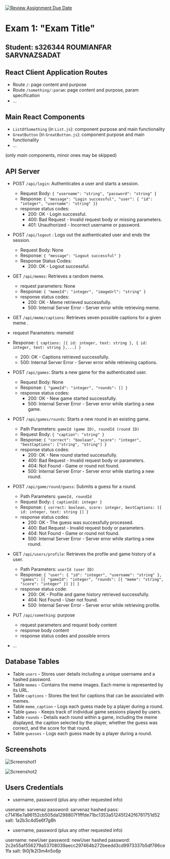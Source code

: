 [![Review Assignment Due Date](https://classroom.github.com/assets/deadline-readme-button-24ddc0f5d75046c5622901739e7c5dd533143b0c8e959d652212380cedb1ea36.svg)](https://classroom.github.com/a/AVMm0VzU)
# Exam 1: "Exam Title"
## Student: s326344 ROUMIANFAR SARVNAZSADAT 

## React Client Application Routes

- Route `/`: page content and purpose
- Route `/something/:param`: page content and purpose, param specification
- ...


## Main React Components

- `ListOfSomething` (in `List.js`): component purpose and main functionality
- `GreatButton` (in `GreatButton.js`): component purpose and main functionality
- ...

(only _main_ components, minor ones may be skipped)


## API Server

- POST `/api/login`: Authenticates a user and starts a session.
  - Request Body: `{ "username": "string", "password": "string" }`
  - Response: `{ "message": "Login successful", "user": { "id": "integer", "username": "string" }}`
  - response status codes:
      - 200: OK - Login successful.
      - 400: Bad Request - Invalid request body or missing parameters.
      - 401: Unauthorized - Incorrect username or password.
- POST `/api/logout` : Logs out the authenticated user and ends the session.
  - Request Body: None
  - Response: `{ "message": "Logout successful" }`
  - Response Status Codes:
      - 200: OK - Logout successful.
- GET `/api/memes`: Retrieves a random meme.
  - request parameters: None
  - Response: `{ "memeId": "integer", "imageUrl": "string" }`
  - response status codes:
      - 200: OK - Meme retrieved successfully.
      - 500: Internal Server Error - Server error while retrieving meme.
-  GET `/api/meme/captions`: Retrieves seven possible captions for a given meme .
  - request Parameters: memeId
  - Response: `{ captions: [{ id: integer, text: string }, { id: integer, text: string },...] }`
      - 200: OK - Captions retrieved successfully.
      - 500: Internal Server Error - Server error while retrieving captions.

- POST `/api/games`:  Starts a new game for the authenticated user.
  - Request Body: None
  - Response: `{ "gameId": "integer", "rounds": [] }`
  - response status codes:
      - 200: OK - New game started successfully.
      - 500: Internal Server Error - Server error while starting a new game.


- POST `/api/games/rounds`:  Starts a new round in an existing game.
  - Path Parameters: `gameId (game ID), roundId (round ID)`
  - Request Body: `{ "caption": "string" }`
  - Response: `{ "correct": "boolean", "score": "integer", "bestCaptions": ["string", "string"] }`
  - response status codes:
      - 200: OK - New round started successfully.
      - 400: Bad Request - Invalid request body or parameters.
      - 404: Not Found - Game or round not found.
      - 500: Internal Server Error - Server error while starting a new round.
      

- POST `/api/game/round/guess`:  Submits a guess for a round.
  - Path Parameters: `gameId, roundId `
  - Request Body: `{ captionId: integer }`
  - Response: `{ correct: boolean, score: integer, bestCaptions: [{ id: integer, text: string }] }`
  - response status codes:
      - 200: OK - The guess was successfully processed.
      - 400: Bad Request - Invalid request body or parameters.
      - 404: Not Found - Game or round not found.
      - 500: Internal Server Error - Server error while starting a new round.

- GET `/api/users/profile`: Retrieves the profile and game history of a user.
  - Path Parameters: `userId (user ID)`
  - Response: `{ "user": { "id": "integer", "username": "string" }, "games": [{ "gameId": "integer", "rounds": [{ "meme": "string", "score": "integer" }] }] }`
  - response status code:
      - 200: OK - Profile and game history retrieved successfully.
      - 404: Not Found - User not found.
      - 500: Internal Server Error - Server error while retrieving profile.


- PUT `/api/something`: purpose
  - request parameters and request body content
  - response body content
  - response status codes and possible errors
- ...

## Database Tables

- Table `users` - Stores user details including a unique username and a hashed password.
- Table `memes` - Contains the meme images. Each meme is represented by its URL.
- Table `captions` - Stores the text for captions that can be associated with memes.
- Table `meme_caption` - Logs each guess made by a player during a round.
- Table `games` - Keeps track of individual game sessions played by users.
- Table `rounds` - Details each round within a game, including the meme displayed, the caption selected by the player, whether the guess was correct, and the score for that round.
- Table `guesses` - Logs each guess made by a player during a round.
## Screenshots

![Screenshot1](./img/screenshot.jpg)

![Screenshot2](./img/screenshot.jpg)


## Users Credentials

- username, password (plus any other requested info)

usename: sarvenaz
password: sarvenaz
hashed pass: c71416e7a96152cb505da1298807f1fffde71bc1353a51245f242f6761751d52
salt: 1a2b3c4d5e6f7g8h

- username, password (plus any other requested info)

username: newUser
password: newUser
hashed password: 2c2e55af556279a53708039aecc297464b272beedd3cd9973337b5df786ce1fa
salt: 9i0j1k2l3m4n5o6p